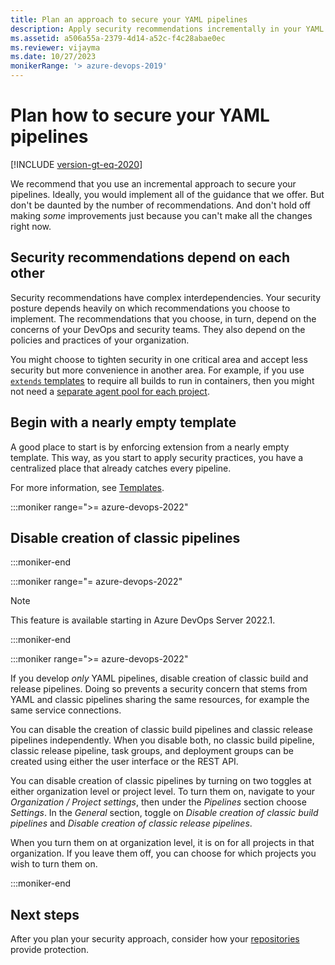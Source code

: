 ```yaml
---
title: Plan an approach to secure your YAML pipelines
description: Apply security recommendations incrementally in your YAML pipelines. Incremental improvements add up.
ms.assetid: a506a55a-2379-4d14-a52c-f4c28abae0ec
ms.reviewer: vijayma
ms.date: 10/27/2023
monikerRange: '> azure-devops-2019'
---
```


# Plan how to secure your YAML pipelines

[!INCLUDE [version-gt-eq-2020](../../includes/version-gt-eq-2020.md)]

We recommend that you use an incremental approach to secure your pipelines.
Ideally, you would implement all of the guidance that we offer.
But don't be daunted by the number of recommendations.
And don't hold off making *some* improvements just because you can't make all the changes right now.

## Security recommendations depend on each other

Security recommendations have complex interdependencies.
Your security posture depends heavily on which recommendations you choose to implement.
The recommendations that you choose, in turn, depend on the concerns of your DevOps and security teams. 
They also depend on the policies and practices of your organization.

You might choose to tighten security in one critical area and accept less security but more convenience in another area.
For example, if you use [`extends` templates](templates.md#step-targets) to require all builds to run in containers, then you might not need a [separate agent pool for each project](infrastructure.md#separate-agents-for-each-project).

## Begin with a nearly empty template

A good place to start is by enforcing extension from a nearly empty template.
This way, as you start to apply security practices, you have a centralized place that already catches every pipeline.

For more information, see [Templates](templates.md).

:::moniker range=">= azure-devops-2022"

## Disable creation of classic pipelines

:::moniker-end

:::moniker range="= azure-devops-2022"

> [!NOTE]
> This feature is available starting in Azure DevOps Server 2022.1.

:::moniker-end

:::moniker range=">= azure-devops-2022"

If you develop *only* YAML pipelines, disable creation of classic build and release pipelines. Doing so prevents a security concern that stems from YAML and classic pipelines sharing the same resources, for example the same service connections. 

You can disable the creation of classic build pipelines and classic release pipelines independently. When you disable both, no classic build pipeline, classic release pipeline, task groups, and deployment groups can be created using either the user interface or the REST API.

You can disable creation of classic pipelines by turning on two toggles at either organization level or project level. To turn them on, navigate to your *Organization / Project settings*, then under the *Pipelines* section choose *Settings*. In the *General* section, toggle on *Disable creation of classic build pipelines* and *Disable creation of classic release pipelines*.

When you turn them on at organization level, it is on for all projects in that organization. If you leave them off, you can choose for which projects you wish to turn them on.

:::moniker-end

## Next steps

After you plan your security approach, consider how your [repositories](repos.md) provide protection.
